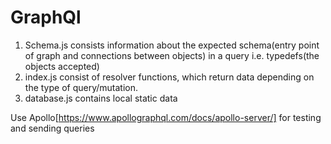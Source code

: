 # GraphQl
1. Schema.js consists information about the expected schema(entry point of graph and connections between objects) in a query i.e. typedefs(the objects accepted)
2. index.js consist of resolver functions, which return data depending on the type of query/mutation.
3. database.js contains local static data

Use Apollo[https://www.apollographql.com/docs/apollo-server/] for testing and sending queries
